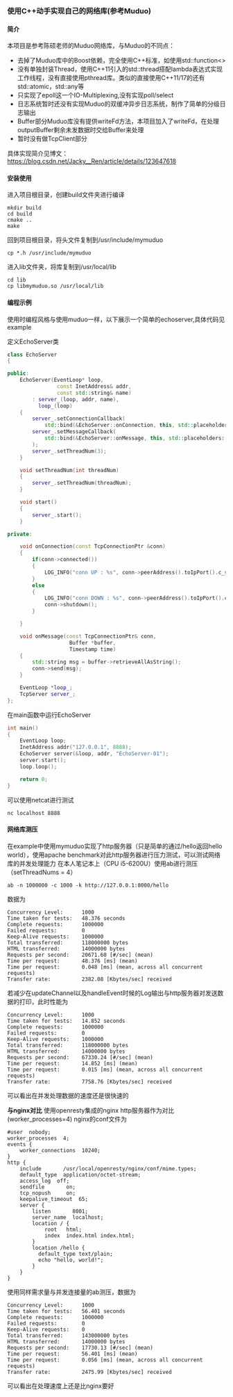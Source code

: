 ### 使用C++动手实现自己的网络库(参考Muduo)
#### 简介
本项目是参考陈硕老师的Muduo网络库，与Muduo的不同点：
* 去掉了Muduo库中的Boost依赖，完全使用C++标准，如使用std::function<>
* 没有单独封装Thread，使用C++11引入的std::thread搭配lambda表达式实现工作线程，没有直接使用pthread库。类似的直接使用C++11/17的还有std::atomic，std::any等
* 只实现了epoll这一个IO-Multiplexing,没有实现poll/select
* 日志系统暂时还没有实现Muduo的双缓冲异步日志系统，制作了简单的分级日志输出
* Buffer部分Muduo库没有提供writeFd方法，本项目加入了writeFd，在处理outputBuffer剩余未发数据时交给Buffer来处理
* 暂时没有做TcpClient部分

具体实现简介见博文：https://blog.csdn.net/Jacky__Ren/article/details/123647618
#### 安装使用
进入项目根目录，创建build文件夹进行编译
```
mkdir build
cd build
cmake ..
make
```
回到项目根目录，将头文件复制到/usr/include/mymuduo
```
cp *.h /usr/include/mymuduo
```
进入lib文件夹，将库复制到/usr/local/lib
```
cd lib
cp libmymuduo.so /usr/local/lib
```

#### 编程示例
使用时编程风格与使用muduo一样，以下展示一个简单的echoserver,具体代码见example

定义EchoServer类
```c++
class EchoServer
{

public:
    EchoServer(EventLoop* loop, 
                const InetAddress& addr,
                const std::string& name)
        : server_(loop, addr, name),
          loop_(loop)
    {
        server_.setConnectionCallback(
            std::bind(&EchoServer::onConnection, this, std::placeholders::_1));
        server_.setMessageCallback(
            std::bind(&EchoServer::onMessage, this, std::placeholders::_1, std::placeholders::_2, std::placeholders::_3)    
        );
        server_.setThreadNum(3);
    }

    void setThreadNum(int threadNum)
    {
        server_.setThreadNum(threadNum);
    }

    void start()
    {
        server_.start();
    }

private:

    void onConnection(const TcpConnectionPtr &conn)
    {
        if(conn->connected())
        {
            LOG_INFO("conn UP : %s", conn->peerAddress().toIpPort().c_str());
        }
        else
        {
            LOG_INFO("conn DOWN : %s", conn->peerAddress().toIpPort().c_str());
            conn->shutdown();
        }

    }

    void onMessage(const TcpConnectionPtr& conn,
                    Buffer *buffer, 
                    Timestamp time)
    {
        std::string msg = buffer->retrieveAllAsString();
        conn->send(msg);
    }

    EventLoop *loop_;
    TcpServer server_;
};

```
在main函数中运行EchoServer 
```c++
int main()
{
    EventLoop loop;
    InetAddress addr("127.0.0.1", 8888);
    EchoServer server(&loop, addr, "EchoServer-01");
    server.start();
    loop.loop();

    return 0;
}   
```

可以使用netcat进行测试
```
nc localhost 8888
```

#### 网络库测压
在example中使用mymuduo实现了http服务器（只是简单的通过/hello返回hello world），使用apache benchmark对此http服务器进行压力测试，可以测试网络库的并发处理能力
在本人笔记本上（CPU i5-6200U）使用ab进行测压（setThreadNums = 4）
```
ab -n 1000000 -c 1000 -k http://127.0.0.1:8000/hello
```
数据为
```
Concurrency Level:      1000
Time taken for tests:   48.376 seconds
Complete requests:      1000000
Failed requests:        0
Keep-Alive requests:    1000000
Total transferred:      118000000 bytes
HTML transferred:       14000000 bytes
Requests per second:    20671.60 [#/sec] (mean)
Time per request:       48.376 [ms] (mean)
Time per request:       0.048 [ms] (mean, across all concurrent requests)
Transfer rate:          2382.08 [Kbytes/sec] received
```
若减少在updateChannel以及handleEvent时候的Log输出与http服务器对发送数据的打印，此时性能为
```
Concurrency Level:      1000
Time taken for tests:   14.852 seconds
Complete requests:      1000000
Failed requests:        0
Keep-Alive requests:    1000000
Total transferred:      118000000 bytes
HTML transferred:       14000000 bytes
Requests per second:    67330.24 [#/sec] (mean)
Time per request:       14.852 [ms] (mean)
Time per request:       0.015 [ms] (mean, across all concurrent requests)
Transfer rate:          7758.76 [Kbytes/sec] received
```
可以看出在并发处理数据的速度还是很快速的

**与nginx对比**
使用openresty集成的nginx http服务器作为对比(worker_processes=4)
nginx的conf文件为
```
#user  nobody;
worker_processes  4;
events {
    worker_connections  10240;
}
http {
    include       /usr/local/openresty/nginx/conf/mime.types;
    default_type  application/octet-stream;
    access_log  off;
    sendfile       on;
    tcp_nopush     on;
    keepalive_timeout  65;
    server {
        listen       8001;
        server_name  localhost;
        location / {
            root   html;
            index  index.html index.html;
        }
        location /hello {
          default_type text/plain;
          echo "hello, world!";
        }
    }
}
```
使用同样需求量与并发连接量的ab测压，数据为
```
Concurrency Level:      1000
Time taken for tests:   56.401 seconds
Complete requests:      1000000
Failed requests:        0
Keep-Alive requests:    0
Total transferred:      143000000 bytes
HTML transferred:       14000000 bytes
Requests per second:    17730.13 [#/sec] (mean)
Time per request:       56.401 [ms] (mean)
Time per request:       0.056 [ms] (mean, across all concurrent requests)
Transfer rate:          2475.99 [Kbytes/sec] received

```
可以看出在处理速度上还是比nginx要好
